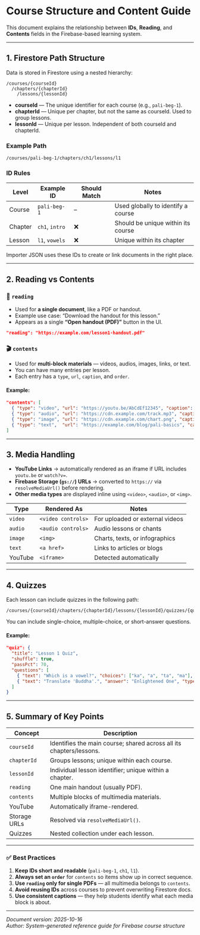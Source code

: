# Course Structure and Content Guide

This document explains the relationship between **IDs**, **Reading**, and **Contents** fields in the Firebase-based learning system.

---

## 1. Firestore Path Structure

Data is stored in Firestore using a nested hierarchy:

```
/courses/{courseId}
  /chapters/{chapterId}
    /lessons/{lessonId}
```

- **courseId** — The unique identifier for each course (e.g., `pali-beg-1`).
- **chapterId** — Unique per chapter, but not the same as courseId. Used to group lessons.
- **lessonId** — Unique per lesson. Independent of both courseId and chapterId.

### Example Path

```
/courses/pali-beg-1/chapters/ch1/lessons/l1
```

### ID Rules

| Level | Example ID | Should Match | Notes |
|-------|-------------|--------------|-------|
| Course | `pali-beg-1` | – | Used globally to identify a course |
| Chapter | `ch1`, `intro` | ❌ | Should be unique within its course |
| Lesson | `l1`, `vowels` | ❌ | Unique within its chapter |

Importer JSON uses these IDs to create or link documents in the right place.

---

## 2. Reading vs Contents

### 🧾 `reading`

- Used for **a single document**, like a PDF or handout.
- Example use case: “Download the handout for this lesson.”
- Appears as a single **“Open handout (PDF)”** button in the UI.

```json
"reading": "https://example.com/lesson1-handout.pdf"
```

### 🎬 `contents`

- Used for **multi-block materials** — videos, audios, images, links, or text.
- You can have many entries per lesson.
- Each entry has a `type`, `url`, `caption`, and `order`.

#### Example:

```json
"contents": [
  { "type": "video", "url": "https://youtu.be/AbCdEf12345", "caption": "Intro", "order": 1 },
  { "type": "audio", "url": "https://cdn.example.com/track.mp3", "caption": "Pronunciation", "order": 2 },
  { "type": "image", "url": "https://cdn.example.com/chart.png", "caption": "Alphabet chart", "order": 3 },
  { "type": "text",  "url": "https://example.com/blog/pali-basics", "caption": "Further reading", "order": 4 }
]
```

---

## 3. Media Handling

- **YouTube Links** → automatically rendered as an iframe if URL includes `youtu.be` or `watch?v=`.  
- **Firebase Storage (`gs://`) URLs** → converted to `https://` via `resolveMediaUrl()` before rendering.
- **Other media types** are displayed inline using `<video>`, `<audio>`, or `<img>`.

| Type | Rendered As | Notes |
|------|--------------|-------|
| `video` | `<video controls>` | For uploaded or external videos |
| `audio` | `<audio controls>` | Audio lessons or chants |
| `image` | `<img>` | Charts, texts, or infographics |
| `text`  | `<a href>` | Links to articles or blogs |
| YouTube | `<iframe>` | Detected automatically |

---

## 4. Quizzes

Each lesson can include quizzes in the following path:

```
/courses/{courseId}/chapters/{chapterId}/lessons/{lessonId}/quizzes/{quizId}/questions/{questionId}
```

You can include single-choice, multiple-choice, or short-answer questions.

#### Example:

```json
"quiz": {
  "title": "Lesson 1 Quiz",
  "shuffle": true,
  "passPct": 70,
  "questions": [
    { "text": "Which is a vowel?", "choices": ["ka", "a", "ta", "ma"], "answerIndex": 1, "points": 1 },
    { "text": "Translate 'Buddha'.", "answer": "Enlightened One", "type": "short" }
  ]
}
```

---

## 5. Summary of Key Points

| Concept | Description |
|----------|--------------|
| `courseId` | Identifies the main course; shared across all its chapters/lessons. |
| `chapterId` | Groups lessons; unique within each course. |
| `lessonId` | Individual lesson identifier; unique within a chapter. |
| `reading` | One main handout (usually PDF). |
| `contents` | Multiple blocks of multimedia materials. |
| YouTube | Automatically iframe-rendered. |
| Storage URLs | Resolved via `resolveMediaUrl()`. |
| Quizzes | Nested collection under each lesson. |

---

### ✅ Best Practices

1. **Keep IDs short and readable** (`pali-beg-1`, `ch1`, `l1`).
2. **Always set an `order`** for `contents` so items show up in correct sequence.
3. **Use `reading` only for single PDFs** — all multimedia belongs to `contents`.
4. **Avoid reusing IDs** across courses to prevent overwriting Firestore docs.
5. **Use consistent captions** — they help students identify what each media block is about.

---

*Document version: 2025-10-16*  
*Author: System-generated reference guide for Firebase course structure*